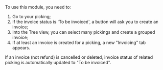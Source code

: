 To use this module, you need to:

1.  Go to your picking;
2.  If the invoice status is 'To be invoiced', a button will ask you to
    create an invoice;
3.  Into the Tree view, you can select many pickings and create a
    grouped invoice;
4.  If at least an invoice is created for a picking, a new "Invoicing"
    tab appears.

If an invoice (not refund) is cancelled or deleted, invoice status of
related picking is automatically updated to "To be invoiced".
